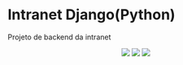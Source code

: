 <h1>Intranet Django(Python)</h1>
<p>Projeto de backend da intranet</p>

<p align="center">
  <img src="https://img.shields.io/badge/Python-3.11-blue?style=for-the-badge&logo=python&logoColor=white"/>
  <img src="https://img.shields.io/badge/Oracle-DB-red?style=for-the-badge&logo=oracle&logoColor=white"/>  
  <img src="https://img.shields.io/badge/Git_Bash-Terminal-orange?style=for-the-badge&logo=git&logoColor=white"/>
</p>

